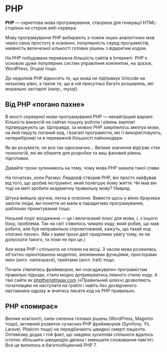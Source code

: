 # PHP

**PHP** — скриптова мова програмування, створена для генерації HTML-сторінок на стороні веб-сервера.

Мову програмування PHP вибирають з-поміж інших аналогічних мов через свою простоту в освоєнні, популярність серед програмістів, наявність величезної кількості готових рішень з відкритим кодом.

На РНР побудована переважна більшість сайтів в Інтернеті. РНР є основою дуже популярних систем управління контентом, на зразок, WordPress, Drupal тощо.

До недоліків PHP відносять те, що мова не підтримує Unicode на низькому рівні, а також те, що в ній присутньо багато розширень, які морально застарілі (напр., mysql).

## Від PHP «погано пахне»

В якості серверної мови програмування PHP — ненайгірший варіант. Кількість вакансій на сайтах пошуку роботи і рівень зарплат підтверджують це. Щоправда, за мовою PHP закріпилось амплуа мови, на якій пишуть поганий код, і взагалі програмісти, які її використовують, неперебірливі та в переважній більшості лайнокодери.

Як ви розумієте, не все так однозначно... Велике значення відіграє стек технологій, які ви оберете для розробки та ваш фаховий рівень підготовки.

Давайте трохи зупинимось на тому, чому мова PHP зажила такої слави.

На початках, коли Расмус Лердорф створив PHP, він просто кайфував від того, що зробив інструмент, який полегшує йому життя. Чи мав він тоді на меті зробити академічну правильну мову? Навряд.

Штука вийшла зручна, легка в освоєнні. Вивести щось у вікно браузера змогли люди, які поняття не мали в парадигмах програмування, шаблонах проектування тощо.

Низький поріг входження — це і величезний плюс для мови, і, з іншого боку, проблема. Так на світ з’явилось чимало коду, який робив, що мав робити, але був неправильно спроектований, кажуть, що такий код «погано пахне». (Ми з вами трохи далі приділимо увагу тому, як не допускати такого, та поки не про це.)

Але мова PHP і спільнота не стояли на місці. З часом мова розжилась об'єктно-орієнтованою моделлю, анонімними функціями, просторами імен (англ. namespace), трейтами (англ. trait) тощо.

Почали з’являтись фреймворки, які «насаджували» програмістам правильні підходи, стало модно дотримуватись певного стилю коду. А такі сайти як [phptherightway.com](http://www.phptherightway.com/) («Правильний шлях») дозволяють початківцям не наступати на граблі і навіть без досвідченого наставника одразу ж вчитись писати код на PHP правильно.

## PHP «помирає»

Велике ком’юніті, сила-силенна готових рішень (WordPress, Magento тощо), активний розвиток сучасних PHP фреймворків (Symfony, Yii, Laravel, Phalcon тощо) не передбачають швидкої смерті пацієнта. Оптимізму додає і той факт, що завдяки зусиллям спільноти вдалось істотно збільшити швидкодію двіжка і зменшити споживання пам'яті. Все це вилилось в багатообіцяючий РНР 7.
